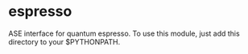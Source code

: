 espresso
========

ASE interface for quantum espresso. To use this module, just add this directory to your $PYTHONPATH. 
